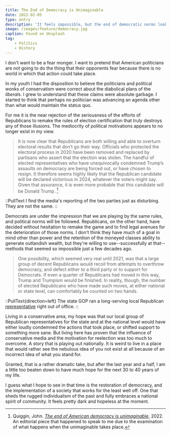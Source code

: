 ```yaml
---
title: The End of Democracy is Unimaginable
date: 2022-02-05
type: entry
description: 'It feels impossible, but the end of democratic norms looks probable within the decade.'
image: /images/feature/democracy.jpg
caption: Found on Unsplash
tag:
    - Politics
    - History
---
```


I don't want to be a fear monger. I want to pretend that American politicians are not going to do the thing that their opponents fear because there is no world in which that action could take place.

In my youth I had the disposition to believe the politicians and political wonks of conservatism were correct about the diabolical plans of the *liberals*. I grew to understand that these claims were absolute garbage. I started to think that perhaps no politician was advancing an agenda other than what would maintain the status quo.

For me it is the near rejection of the seriousness of the efforts of Republicans to remake the rules of election certification that truly destroys any of those illusions. The mediocrity of political motivations appears to no longer exist in my view.

> It is now clear that Republicans are both willing and able to overturn electoral results that don’t go their way. Officials who protected the electoral process in 2020 have been removed and replaced by partisans who assert that the election was stolen. The handful of elected representatives who have unequivocally condemned Trump’s assaults on democracy are being forced out, or have chosen to resign. It therefore seems highly likely that the Republican candidate will be declared victorious in 2024, whatever the voters might say. Given that assurance, it is even more probable that this candidate will be Donald Trump. [^1]

::PullText
  I find the media's reporting of the two parties just as disturbing. They are not the same.
::

Democrats are under the impression that we are playing by the same rules, and political norms will be followed. Republicans, on the other hand, have decided without hesitation to remake the game and to find legal avenues for the deterioration of those norms. I don't think they have much of a goal in mind other than power and the retention of the moneyed classes ability to generate outlandish wealth, but they're willing to use--successfully at that--methods that seemed so impossible just a few decades ago.

>One possibility, which seemed very real until 2021, was that a large group of decent Republicans would recoil from attempts to overthrow democracy, and defect either to a third party or to support for Democrats. If even a quarter of Republicans had moved in this way, Trump and Trumpism would be finished. In reality, though, the number of elected Republicans who have made such moves, at either national or state level, can comfortably be counted on two hands.

::PullText{direction=left}
  The state GOP ran a long-serving local Republican [representative](https://www.politico.com/news/2022/04/05/gop-rep-fred-upton-to-retire-00023009) right out of office.
::

Living in a conservative area, my hope was that our local group of Republican representatives for the state and at the national level would have either loudly condemned the actions that took place, or shifted support to something more sane. But living here has proven that the influence of conservative media and the motivation for reelection was too much to overcome. A story that is playing out nationally. It is weird to live in a place that would rather see the nebulous idea of you not exist at all because of an incorrect idea of what you stand for.

Granted, that is a rather dramatic take, but after the last year and a half, I am a little too beaten down to have much hope for the next 30 to 40 years of my life.

I guess what I hope to see in that time is the restoration of democracy, and the implementation of a society that works for the least well off. One that sheds the rugged individualism of the past and fully embraces a national spirit of community. It feels pretty dark and hopeless at the moment.

[^1]: Quiggin, John. *[The end of American democracy is unimaginable](https://crookedtimber.org/2022/01/30/the-end-of-american-democracy-is-unimaginable/)*, 2022. An editorial piece that happened to speak to me due to the examination of what happens when the unimaginable takes place.
